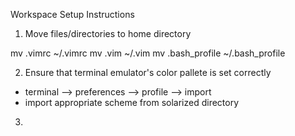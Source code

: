 Workspace Setup Instructions

1) Move files/directories to home directory 

mv .vimrc ~/.vimrc
mv .vim ~/.vim
mv .bash_profile ~/.bash_profile

2) Ensure that terminal emulator's color pallete is set correctly
  - terminal --> preferences --> profile --> import
  - import appropriate scheme from solarized directory

3) 
